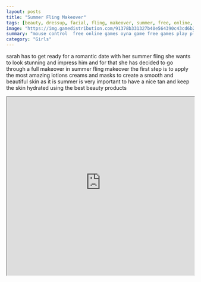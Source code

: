 ```yaml
---
layout: posts
title: "Summer Fling Makeover"
tags: [beauty, dressup, facial, fling, makeover, summer, free, online, games, oyna, game, free, games, play, play, games]
image: "https://img.gamedistribution.com/91378b331327b40e564390c43cd6b2be.jpg"
summary: "mouse control  free online games oyna game free games play play games"
category: "Girls"
---
```


sarah has to get ready for a romantic date with her summer fling she wants to look stunning and impress him and for that she has decided to go through a full makeover in summer fling makeover the first step is to apply the most amazing lotions creams and masks to create a smooth and beautiful skin as it is summer is very important to have a nice tan and keep the skin hydrated using the best beauty products

<iframe width="100%" height="480px;" src="https://flash.gamedistribution.com?game=91378b331327b40e564390c43cd6b2be"></iframe>